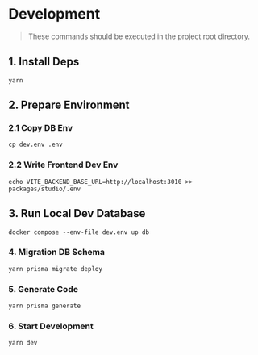 # Development

> These commands should be executed in the project root directory.

## 1. Install Deps

```
yarn
```

## 2. Prepare Environment

### 2.1 Copy DB Env
```
cp dev.env .env
```

### 2.2 Write Frontend Dev Env

```
echo VITE_BACKEND_BASE_URL=http://localhost:3010 >> packages/studio/.env
```

## 3. Run Local Dev Database

```
docker compose --env-file dev.env up db
```

### 4. Migration DB Schema

```
yarn prisma migrate deploy
```

### 5. Generate Code

```
yarn prisma generate
```

### 6. Start Development

```
yarn dev
```
